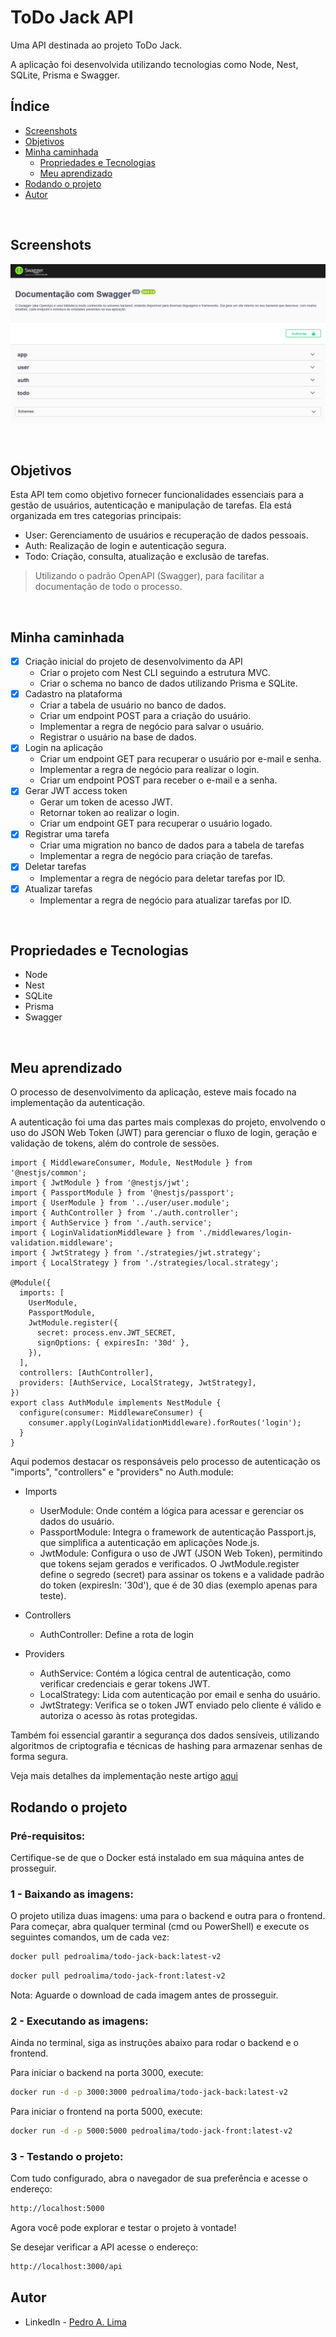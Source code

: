 # ToDo Jack API

Uma API destinada ao projeto ToDo Jack.

A aplicação foi desenvolvida utilizando tecnologias como Node, Nest, SQLite, Prisma e Swagger.

## Índice

- [Screenshots](#screenshots)
- [Objetivos](#objetivos)
- [Minha caminhada](#minha-caminhada)
  - [Propriedades e Tecnologias](#propriedades-e-tecnologias)
  - [Meu aprendizado](#meu-aprendizado)
- [Rodando o projeto](#rodando-o-projeto)
- [Autor](#autor)

</br>

## Screenshots

![#](./public/desktop.png)

</br>

## Objetivos

Esta API tem como objetivo fornecer funcionalidades essenciais para a gestão de usuários, autenticação e manipulação de tarefas. Ela está organizada em tres categorias principais:

- User: Gerenciamento de usuários e recuperação de dados pessoais.
- Auth: Realização de login e autenticação segura.
- Todo: Criação, consulta, atualização e exclusão de tarefas.

> Utilizando o padrão OpenAPI (Swagger), para facilitar a documentação de todo o processo.

</br>

## Minha caminhada

- [x] Criação inicial do projeto de desenvolvimento da API
    - Criar o projeto com Nest CLI seguindo a estrutura MVC.
    - Criar o schema no banco de dados utilizando Prisma e SQLite.
- [x] Cadastro na plataforma
    - Criar a tabela de usuário no banco de dados.
    - Criar um endpoint POST para a criação do usuário.
    - Implementar a regra de negócio para salvar o usuário.
    - Registrar o usuário na base de dados.
- [x] Login na aplicação
    - Criar um endpoint GET para recuperar o usuário por e-mail e senha.
    - Implementar a regra de negócio para realizar o login.
    - Criar um endpoint POST para receber o e-mail e a senha.
- [x] Gerar JWT access token
    - Gerar um token de acesso JWT.
    - Retornar token ao realizar o login.
    - Criar um endpoint GET para recuperar o usuário logado.
- [x] Registrar uma tarefa
    - Criar uma migration no banco de dados para a tabela de tarefas
    - Implementar a regra de negócio para criação de tarefas.
- [x] Deletar tarefas
    - Implementar a regra de negócio para deletar tarefas por ID.
- [x] Atualizar tarefas
    - Implementar a regra de negócio para atualizar tarefas por ID.

</br>

## Propriedades e Tecnologias

- Node
- Nest
- SQLite
- Prisma
- Swagger

</br>

## Meu aprendizado

O processo de desenvolvimento da aplicação, esteve mais focado na implementação da autenticação.

A autenticação foi uma das partes mais complexas do projeto, envolvendo o uso do JSON Web Token (JWT) para gerenciar o fluxo de login, geração e validação de tokens, além do controle de sessões.

```tsx
import { MiddlewareConsumer, Module, NestModule } from '@nestjs/common';
import { JwtModule } from '@nestjs/jwt';
import { PassportModule } from '@nestjs/passport';
import { UserModule } from '../user/user.module';
import { AuthController } from './auth.controller';
import { AuthService } from './auth.service';
import { LoginValidationMiddleware } from './middlewares/login-validation.middleware';
import { JwtStrategy } from './strategies/jwt.strategy';
import { LocalStrategy } from './strategies/local.strategy';

@Module({
  imports: [
    UserModule,
    PassportModule,
    JwtModule.register({
      secret: process.env.JWT_SECRET,
      signOptions: { expiresIn: '30d' },
    }),
  ],
  controllers: [AuthController],
  providers: [AuthService, LocalStrategy, JwtStrategy],
})
export class AuthModule implements NestModule {
  configure(consumer: MiddlewareConsumer) {
    consumer.apply(LoginValidationMiddleware).forRoutes('login');
  }
}
```

Aqui podemos destacar os responsáveis pelo processo de autenticação os "imports", "controllers" e "providers" no Auth.module:
* Imports
    - UserModule: Onde contém a lógica para acessar e gerenciar os dados do usuário.
    - PassportModule: Integra o framework de autenticação Passport.js, que simplifica a autenticação em aplicações Node.js.
    - JwtModule: Configura o uso de JWT (JSON Web Token), permitindo que tokens sejam gerados e verificados. O JwtModule.register define o segredo (secret) para assinar os tokens e a validade padrão do token (expiresIn: '30d'), que é de 30 dias (exemplo apenas para teste).

* Controllers
    - AuthController: Define a rota de login

* Providers
    - AuthService: Contém a lógica central de autenticação, como verificar credenciais e gerar tokens JWT.
    - LocalStrategy: Lida com autenticação por email e senha do usuário.
    - JwtStrategy: Verifica se o token JWT enviado pelo cliente é válido e autoriza o acesso às rotas protegidas.

Também foi essencial garantir a segurança dos dados sensíveis, utilizando algoritmos de criptografia e técnicas de hashing para armazenar senhas de forma segura.

Veja mais detalhes da implementação neste artigo [aqui](https://fabricadesinapse.gitbook.io/sinapse-book/nestjs/autenticacao-sistema-de-login-com-token-jwt)
</br>


## Rodando o projeto

<!-- ![#](./public/desktop.gif) -->

### Pré-requisitos:
Certifique-se de que o Docker está instalado em sua máquina antes de prosseguir.

### 1 - Baixando as imagens:
O projeto utiliza duas imagens: uma para o backend e outra para o frontend. Para começar, abra qualquer terminal (cmd ou PowerShell) e execute os seguintes comandos, um de cada vez:

```bash
docker pull pedroalima/todo-jack-back:latest-v2
```
```bash
docker pull pedroalima/todo-jack-front:latest-v2
```
Nota: Aguarde o download de cada imagem antes de prosseguir.

### 2 - Executando as imagens:
Ainda no terminal, siga as instruções abaixo para rodar o backend e o frontend.

Para iniciar o backend na porta 3000, execute:

```bash
docker run -d -p 3000:3000 pedroalima/todo-jack-back:latest-v2
```
Para iniciar o frontend na porta 5000, execute:
```bash
docker run -d -p 5000:5000 pedroalima/todo-jack-front:latest-v2
```

### 3 - Testando o projeto:
Com tudo configurado, abra o navegador de sua preferência e acesse o endereço:

```bash
http://localhost:5000
```
Agora você pode explorar e testar o projeto à vontade!

Se desejar verificar a API acesse o endereço:
```bash
http://localhost:3000/api
```

## Autor

- LinkedIn - [Pedro A. Lima](https://www.linkedin.com/in/pedroalima6/)